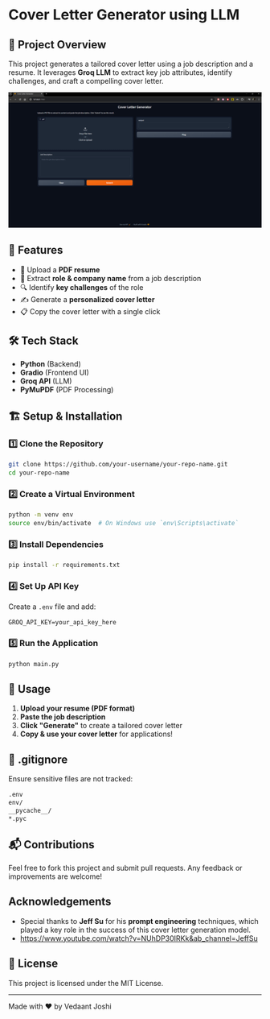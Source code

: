 # Cover Letter Generator using LLM

## 📌 Project Overview
This project generates a tailored cover letter using a job description and a resume. It leverages **Groq LLM** to extract key job attributes, identify challenges, and craft a compelling cover letter.

![Cover Letter Generator App Screenshot](./images/app_2.png)

## 🚀 Features
- 📄 Upload a **PDF resume**
- 🏢 Extract **role & company name** from a job description
- 🔍 Identify **key challenges** of the role
- ✍ Generate a **personalized cover letter**
- 📋 Copy the cover letter with a single click

## 🛠️ Tech Stack
- **Python** (Backend)
- **Gradio** (Frontend UI)
- **Groq API** (LLM)
- **PyMuPDF** (PDF Processing)

## 🏗️ Setup & Installation
### 1️⃣ Clone the Repository
```sh
git clone https://github.com/your-username/your-repo-name.git
cd your-repo-name
```
### 2️⃣ Create a Virtual Environment
```sh
python -m venv env
source env/bin/activate  # On Windows use `env\Scripts\activate`
```
### 3️⃣ Install Dependencies
```sh
pip install -r requirements.txt
```
### 4️⃣ Set Up API Key
Create a `.env` file and add:
```env
GROQ_API_KEY=your_api_key_here
```

### 5️⃣ Run the Application
```sh
python main.py
```

## 🎯 Usage
1. **Upload your resume (PDF format)**
2. **Paste the job description**
3. **Click "Generate"** to create a tailored cover letter
4. **Copy & use your cover letter** for applications!

## 📜 .gitignore
Ensure sensitive files are not tracked:
```
.env
env/
__pycache__/
*.pyc
```

## 📬 Contributions
Feel free to fork this project and submit pull requests. Any feedback or improvements are welcome!

## Acknowledgements

- Special thanks to **Jeff Su** for his **prompt engineering** techniques, which played a key role in the success of this cover letter generation model.
- https://www.youtube.com/watch?v=NUhDP30IRKk&ab_channel=JeffSu

## 📄 License
This project is licensed under the MIT License.

---

Made with ❤️ by Vedaant Joshi
